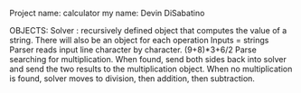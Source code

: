 Project name: calculator
my name: Devin DiSabatino

OBJECTS: 
Solver : recursively defined object that computes the value of a string.
There will also be an object for each operation
Inputs = strings 
Parser reads input line character by character.
(9+8)*3+6/2
Parse searching for multiplication. When found, send both sides back into solver and send the two results to the multiplication object.
When no multiplication is found, solver moves to division, then addition, then subtraction.